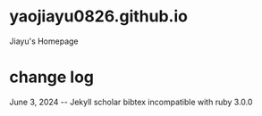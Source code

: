 # yaojiayu0826.github.io
Jiayu's Homepage

# change log
June 3, 2024 -- Jekyll scholar bibtex incompatible with ruby 3.0.0
